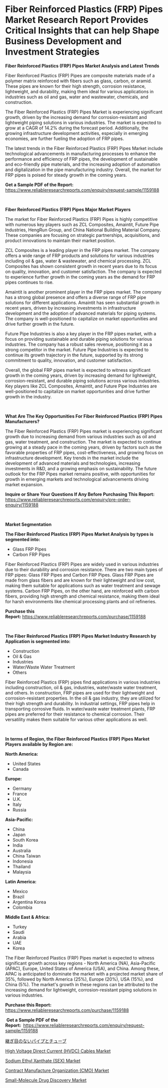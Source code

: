 <p><h1>Fiber Reinforced Plastics (FRP) Pipes Market Research Report Provides Critical Insights that can help Shape Business Development and Investment Strategies</h1></p><p><strong>Fiber Reinforced Plastics (FRP) Pipes Market Analysis and Latest Trends</strong></p>
<p><p>Fiber Reinforced Plastics (FRP) Pipes are composite materials made of a polymer matrix reinforced with fibers such as glass, carbon, or aramid. These pipes are known for their high strength, corrosion resistance, lightweight, and durability, making them ideal for various applications in industries such as oil and gas, water and wastewater, chemicals, and construction.</p><p>The Fiber Reinforced Plastics (FRP) Pipes Market is experiencing significant growth, driven by the increasing demand for corrosion-resistant and lightweight piping solutions in various industries. The market is expected to grow at a CAGR of 14.2% during the forecast period. Additionally, the growing infrastructure development activities, especially in emerging economies, are further fueling the adoption of FRP pipes.</p><p>The latest trends in the Fiber Reinforced Plastics (FRP) Pipes Market include technological advancements in manufacturing processes to enhance the performance and efficiency of FRP pipes, the development of sustainable and eco-friendly pipe materials, and the increasing adoption of automation and digitalization in the pipe manufacturing industry. Overall, the market for FRP pipes is poised for steady growth in the coming years.</p></p>
<p><strong>Get a Sample PDF of the Report:&nbsp;</strong> <a href="https://www.reliableresearchreports.com/enquiry/request-sample/1159188">https://www.reliableresearchreports.com/enquiry/request-sample/1159188</a></p>
<p>&nbsp;</p>
<p><strong>Fiber Reinforced Plastics (FRP) Pipes Major Market Players</strong></p>
<p><p>The market for Fiber Reinforced Plastics (FRP) Pipes is highly competitive with numerous key players such as ZCL Composites, Amaintit, Future Pipe Industries, HengRun Group, and China National Building Material Company. These companies are focusing on strategic partnerships, acquisitions, and product innovations to maintain their market position.</p><p>ZCL Composites is a leading player in the FRP pipes market. The company offers a wide range of FRP products and solutions for various industries including oil & gas, water & wastewater, and chemical processing. ZCL Composites has shown consistent growth in recent years due to its focus on quality, innovation, and customer satisfaction. The company is expected to experience further growth in the coming years as the demand for FRP pipes continues to rise.</p><p>Amaintit is another prominent player in the FRP pipes market. The company has a strong global presence and offers a diverse range of FRP pipe solutions for different applications. Amaintit has seen substantial growth in recent years, driven by increasing investments in infrastructure development and the adoption of advanced materials for piping systems. The company is well-positioned to capitalize on market opportunities and drive further growth in the future.</p><p>Future Pipe Industries is also a key player in the FRP pipes market, with a focus on providing sustainable and durable piping solutions for various industries. The company has a robust sales revenue, positioning it as a strong competitor in the market. Future Pipe Industries is expected to continue its growth trajectory in the future, supported by its strong commitment to quality, innovation, and customer satisfaction.</p><p>Overall, the global FRP pipes market is expected to witness significant growth in the coming years, driven by increasing demand for lightweight, corrosion-resistant, and durable piping solutions across various industries. Key players like ZCL Composites, Amaintit, and Future Pipe Industries are well-positioned to capitalize on market opportunities and drive further growth in the industry.</p></p>
<p>&nbsp;</p>
<p><strong>What Are The Key Opportunities For Fiber Reinforced Plastics (FRP) Pipes Manufacturers?</strong></p>
<p><p>The Fiber Reinforced Plastics (FRP) Pipes market is experiencing significant growth due to increasing demand from various industries such as oil and gas, water treatment, and construction. The market is expected to continue growing at a steady pace in the coming years, driven by factors such as the favorable properties of FRP pipes, cost-effectiveness, and growing focus on infrastructure development. Key trends in the market include the development of advanced materials and technologies, increasing investments in R&D, and a growing emphasis on sustainability. The future outlook for the FRP Pipes market remains positive, with opportunities for growth in emerging markets and technological advancements driving market expansion.</p></p>
<p><strong>Inquire or Share Your Questions If Any Before Purchasing This Report:</strong> <a href="https://www.reliableresearchreports.com/enquiry/pre-order-enquiry/1159188">https://www.reliableresearchreports.com/enquiry/pre-order-enquiry/1159188</a></p>
<p>&nbsp;</p>
<p><strong>Market Segmentation</strong></p>
<p><strong>The Fiber Reinforced Plastics (FRP) Pipes Market Analysis by types is segmented into:</strong></p>
<p><ul><li>Glass FRP Pipes</li><li>Carbon FRP Pipes</li></ul></p>
<p><p>Fiber Reinforced Plastics (FRP) Pipes are widely used in various industries due to their durability and corrosion resistance. There are two main types of FRP pipes: Glass FRP Pipes and Carbon FRP Pipes. Glass FRP Pipes are made from glass fibers and are known for their lightweight and low cost, making them suitable for applications such as water treatment and sewage systems. Carbon FRP Pipes, on the other hand, are reinforced with carbon fibers, providing high strength and chemical resistance, making them ideal for harsh environments like chemical processing plants and oil refineries.</p></p>
<p><strong>Purchase this Report:&nbsp;</strong><a href="https://www.reliableresearchreports.com/purchase/1159188">https://www.reliableresearchreports.com/purchase/1159188</a></p>
<p>&nbsp;</p>
<p><strong>The Fiber Reinforced Plastics (FRP) Pipes Market Industry Research by Application is segmented into:</strong></p>
<p><ul><li>Construction</li><li>Oil & Gas</li><li>Industries</li><li>Water/Waste Water Treatment</li><li>Others</li></ul></p>
<p><p>Fiber Reinforced Plastics (FRP) pipes find applications in various industries including construction, oil & gas, industries, water/waste water treatment, and others. In construction, FRP pipes are used for their lightweight and corrosion-resistant properties. In the oil & gas industry, they are utilized for their high strength and durability. In industrial settings, FRP pipes help in transporting corrosive fluids. In water/waste water treatment plants, FRP pipes are preferred for their resistance to chemical corrosion. Their versatility makes them suitable for various other applications as well.</p></p>
<p>&nbsp;</p>
<p><strong>In terms of Region, the Fiber Reinforced Plastics (FRP) Pipes Market Players available by Region are:</strong></p>
<p>
    <p> <strong> North America: </strong>
        <ul>
            <li>United States</li>
            <li>Canada</li>
        </ul>
        </p> 
    <p> <strong> Europe: </strong>
        <ul>
            <li>Germany</li>
            <li>France</li>
            <li>U.K.</li>
            <li>Italy</li>
            <li>Russia</li>
        </ul>
        </p> 
    <p> <strong> Asia-Pacific: </strong>
        <ul>
            <li>China</li>
            <li>Japan</li>
            <li>South Korea</li>
            <li>India</li>
            <li>Australia</li>
            <li>China Taiwan</li>
            <li>Indonesia</li>
            <li>Thailand</li>
            <li>Malaysia</li>
        </ul>
        </p> 
    <p> <strong> Latin America: </strong>
        <ul>
            <li>Mexico</li>
            <li>Brazil</li>
            <li>Argentina Korea</li>
            <li>Colombia</li>
        </ul>
        </p> 
    <p> <strong> Middle East & Africa: </strong>
        <ul>
            <li>Turkey</li>
            <li>Saudi</li>
            <li>Arabia</li>
            <li>UAE</li>
            <li>Korea</li>
        </ul>
    </p>
    </p>
<p><p>The Fiber Reinforced Plastics (FRP) Pipes market is expected to witness significant growth across key regions - North America (NA), Asia-Pacific (APAC), Europe, United States of America (USA), and China. Among these, APAC is anticipated to dominate the market with a projected market share of 35%, followed by North America (25%), Europe (20%), USA (15%), and China (5%). The market's growth in these regions can be attributed to the increasing demand for lightweight, corrosion-resistant piping solutions in various industries.</p></p>
<p><strong>Purchase this Report: </strong><a href="https://www.reliableresearchreports.com/purchase/1159188">https://www.reliableresearchreports.com/purchase/1159188</a></p>
<p>&nbsp;<strong>Get a Sample PDF of the Report:&nbsp;&nbsp;</strong><a href="https://www.reliableresearchreports.com/enquiry/request-sample/1159188">https://www.reliableresearchreports.com/enquiry/request-sample/1159188</a></p>
<p><strong></strong></p>
<p><p><a href="https://github.com/mcbeesbxa270/Market-Research-Report-List-1/blob/main/5687560194557.md">継ぎ目のないパイプとチューブ</a></p><p><a href="https://github.com/juancolorado15/Market-Research-Report-List-1/blob/main/high-voltage-direct-current-hvdc-cables-market.md">High Voltage Direct Current (HVDC) Cables Market</a></p><p><a href="https://github.com/dx0328/Market-Research-Report-List-1/blob/main/sodium-ethyl-xanthate-sex-market.md">Sodium Ethyl Xanthate (SEX) Market</a></p><p><a href="https://issuu.com/reportprime-2/docs/contract-manufacture-organization-cmo-market-size-">Contract Manufacture Organization (CMO) Market</a></p><p><a href="https://issuu.com/reportprime-2/docs/small-molecule-drug-discovery-market-size-2030.ppt">Small-Molecule Drug Discovery Market</a></p></p>